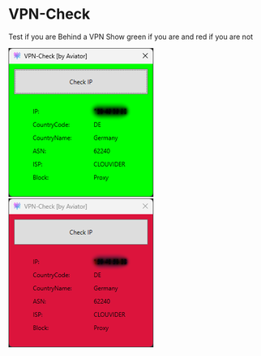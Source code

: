 # VPN-Check
Test if you are Behind a VPN Show green if you are and red if you are not

![alt text](./Resources/screen_green.png?raw=true)
![alt text](./Resources/screen_red.png?raw=true)